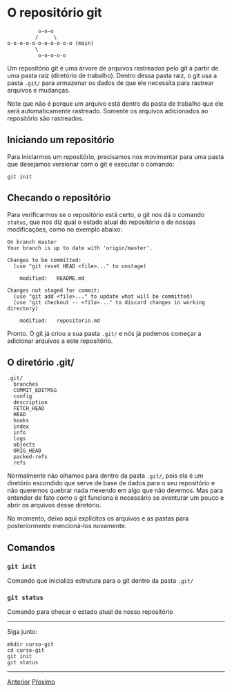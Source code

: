 # O repositório git

```
          o-o-o 
         /     \
o-o-o-o-o-o-o-o-o-o-o (main)
         \         
          o-o-o-o-o 
```


Um repositório git é uma árvore de arquivos rastreados pelo git a partir de uma 
pasta raiz (diretório de trabalho). Dentro dessa pasta raiz, o git usa a pasta 
`.git/` para armazenar os dados de que ele necessita para rastrear arquivos
e mudanças. 

Note que não é porque um arquivo está dentro da pasta de trabalho que ele será 
automaticamente rastreado. Somente os arquivos adicionados ao repositório são 
rastreados.


## Iniciando um repositório

Para iniciarmos um repositório, precisamos nos movimentar para uma pasta que
desejamos versionar com o git e executar o comando:

```
git init
```

## Checando o repositório

Para verificarmos se o repositório está certo, o git nos dá o comando 
`status`, que nos diz qual o estado atual do repositório e de
nossas modificações, como no exemplo abaixo:

```
On branch master
Your branch is up to date with 'origin/master'.

Changes to be committed:
  (use "git reset HEAD <file>..." to unstage)

	modified:   README.md

Changes not staged for commit:
  (use "git add <file>..." to update what will be committed)
  (use "git checkout -- <file>..." to discard changes in working directory)

	modified:   repositorio.md
```

Pronto. O git já criou a sua pasta `.git/` e nós já podemos começar a 
adicionar arquivos a este repositório.

## O diretório .git/

```
.git/
  branches
  COMMIT_EDITMSG
  config
  description
  FETCH_HEAD
  HEAD
  hooks
  index
  info
  logs
  objects
  ORIG_HEAD
  packed-refs
  refs
```

Normalmente não olhamos para dentro da pasta `.git/`, pois ela é um diretório 
escondido que serve de base de dados para o seu repositório e não queremos 
quebrar nada mexendo em algo que não devemos. Mas para entender de fato como o
git funciona é necessário se aventurar um pouco e abrir os arquivos desse
diretório.

No momento, deixo aqui explícitos os arquivos e as pastas para posteriormente 
mencioná-los novamente.

## Comandos

### `git init`

Comando que inicializa estrutura para o git dentro da pasta `.git/`

### `git status`

Comando para checar o estado atual de nosso repositório

---

Siga junto:

```
mkdir curso-git
cd curso-git
git init
git status
```

---

[Anterior](diretorio-de-trabalho.md)
[Pŕoximo](stage.md)
